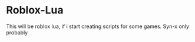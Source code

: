 # Roblox-Lua
This will be roblox lua, if i start creating scripts for some games.
Syn-x only probably 
